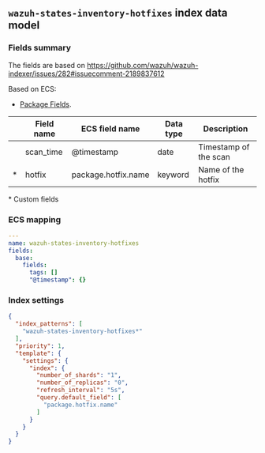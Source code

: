 ## `wazuh-states-inventory-hotfixes` index data model

### Fields summary

The fields are based on https://github.com/wazuh/wazuh-indexer/issues/282#issuecomment-2189837612

Based on ECS:

-   [Package Fields](https://www.elastic.co/guide/en/ecs/current/ecs-package.html).

|     | Field name | ECS field name      | Data type | Description           |
| --- | ---------- | ------------------- | --------- | --------------------- |
|     | scan_time  | @timestamp          | date      | Timestamp of the scan |
| *   | hotfix     | package.hotfix.name | keyword   | Name of the hotfix    |

\* Custom fields

### ECS mapping

```yml
---
name: wazuh-states-inventory-hotfixes
fields:
  base:
    fields:
      tags: []
      "@timestamp": {}
```

### Index settings

```json
{
  "index_patterns": [
    "wazuh-states-inventory-hotfixes*"
  ],
  "priority": 1,
  "template": {
    "settings": {
      "index": {
        "number_of_shards": "1",
        "number_of_replicas": "0",
        "refresh_interval": "5s",
        "query.default_field": [
          "package.hotfix.name"
        ]
      }
    }
  }
}
```
